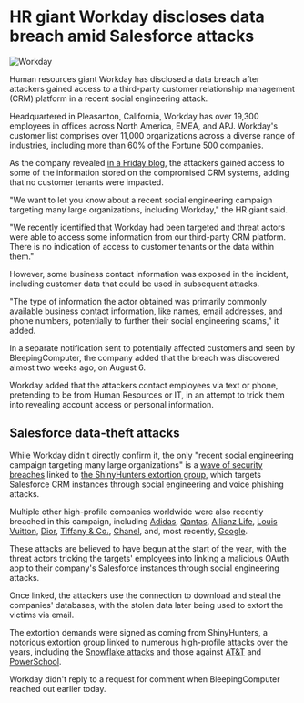 # HR giant Workday discloses data breach amid Salesforce attacks

![Workday](https://www.bleepstatic.com/content/hl-images/2025/08/18/Workday_office.jpg)

Human resources giant Workday has disclosed a data breach after attackers gained access to a third-party customer relationship management (CRM) platform in a recent social engineering attack.

Headquartered in Pleasanton, California, Workday has over 19,300 employees in offices across North America, EMEA, and APJ. Workday's customer list comprises over 11,000 organizations across a diverse range of industries, including more than 60% of the Fortune 500 companies.

As the company revealed [in a Friday blog](https://blog.workday.com/en-us/protecting-you-from-social-engineering-campaigns-update-from-workday.html), the attackers gained access to some of the information stored on the compromised CRM systems, adding that no customer tenants were impacted.

"We want to let you know about a recent social engineering campaign targeting many large organizations, including Workday," the HR giant said.

"We recently identified that Workday had been targeted and threat actors were able to access some information from our third-party CRM platform. There is no indication of access to customer tenants or the data within them."

However, some business contact information was exposed in the incident, including customer data that could be used in subsequent attacks.

"The type of information the actor obtained was primarily commonly available business contact information, like names, email addresses, and phone numbers, potentially to further their social engineering scams," it added.

In a separate notification sent to potentially affected customers and seen by BleepingComputer, the company added that the breach was discovered almost two weeks ago, on August 6.

Workday added that the attackers contact employees via text or phone, pretending to be from Human Resources or IT, in an attempt to trick them into revealing account access or personal information.

## Salesforce data-theft attacks

While Workday didn't directly confirm it, the only "recent social engineering campaign targeting many large organizations" is a [wave of security breaches](https://www.bleepingcomputer.com/news/security/google-hackers-target-salesforce-accounts-in-data-extortion-attacks/) linked to [the ShinyHunters extortion group](https://www.bleepingcomputer.com/news/security/shinyhunters-behind-salesforce-data-theft-attacks-at-qantas-allianz-life-and-lvmh/), which targets Salesforce CRM instances through social engineering and voice phishing attacks.

Multiple other high-profile companies worldwide were also recently breached in this campaign, including [Adidas](https://www.bleepingcomputer.com/news/security/adidas-warns-of-data-breach-after-customer-service-provider-hack/), [Qantas](https://www.bleepingcomputer.com/news/security/qantas-confirms-data-breach-impacts-57-million-customers/), [Allianz Life](https://www.bleepingcomputer.com/news/security/allianz-life-confirms-data-breach-impacts-majority-of-14-million-customers/), [Louis Vuitton](https://www.bleepingcomputer.com/news/security/louis-vuitton-says-regional-data-breaches-tied-to-same-cyberattack/), [Dior](https://www.bleepingcomputer.com/news/security/fashion-giant-dior-discloses-cyberattack-warns-of-data-breach/), [Tiffany & Co.](https://www.chosun.com/english/industry-en/2025/05/26/ORM5MULB7NEM7EBUFVXHVLSB4A/), [Chanel](https://www.bleepingcomputer.com/news/security/fashion-giant-chanel-hit-in-wave-of-salesforce-data-theft-attacks/), and, most recently, [Google](https://www.bleepingcomputer.com/news/security/google-suffers-data-breach-in-ongoing-salesforce-data-theft-attacks/).

These attacks are believed to have begun at the start of the year, with the threat actors tricking the targets' employees into linking a malicious OAuth app to their company's Salesforce instances through social engineering attacks.

Once linked, the attackers use the connection to download and steal the companies' databases, with the stolen data later being used to extort the victims via email.

The extortion demands were signed as coming from ShinyHunters, a notorious extortion group linked to numerous high-profile attacks over the years, including the [Snowflake attacks](https://www.bleepingcomputer.com/tag/snowflake/) and those against [AT&T](https://www.bleepingcomputer.com/news/security/atandt-confirms-data-for-73-million-customers-leaked-on-hacker-forum/) and [PowerSchool](https://www.bleepingcomputer.com/news/security/powerschool-hacker-now-extorting-individual-school-districts/).

Workday didn't reply to a request for comment when BleepingComputer reached out earlier today.